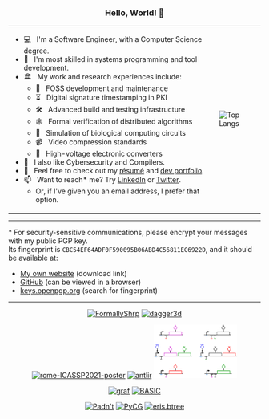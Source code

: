<h3 align="center">Hello, World! 👋</h3>

<table align="center">
  <tr>
    <td>
      <ul>
        <li>💻 &nbsp; I'm a Software Engineer, with a Computer Science degree.</li>
        <li>🔧 &nbsp; I'm most skilled in systems programming and tool development.</li>
        <li>🏛️ &nbsp; My work and research experiences include:
          <ul>
            <li>🐧 &nbsp; FOSS development and maintenance</li>
            <li>⏳ &nbsp; Digital signature timestamping in PKI</li>
            <li>🛠 &nbsp; Advanced build and testing infrastructure</li>
            <li>🕸️ &nbsp; Formal verification of distributed algorithms</li>
            <li>🧬 &nbsp; Simulation of biological computing circuits</li>
            <li>📹 &nbsp; Video compression standards</li>
            <li>🪫 &nbsp; High-voltage electronic converters</li>
          </ul>
        </li>
        <li>🔭 &nbsp; I also like Cybersecurity and Compilers.</li>
        <li>📔 &nbsp; Feel free to check out my <a href='https://www.baioc.dev/resume/'>résumé</a> and <a href='https://www.baioc.dev/portfolio/'>dev portfolio</a>.</li>
        <li>
          📫 &nbsp; Want to reach* me? Try <a href='https://linkedin.com/in/baioc'>LinkedIn</a> or <a href='https://twitter.com/__baioc'>Twitter</a>.
          <ul>
            <li>Or, if I've given you an email address, I prefer that option.</li>
          </ul>
        </li>
      </ul>
    </td>
    <td>
      <img alt="Top Langs" src="https://github-readme-stats.vercel.app/api/top-langs/?username=baioc&langs_count=10&exclude_repo=S4PU,crowd-sourced,baioc.github.io&hide=HTML&layout=compact&theme=transparent" style="height: 100%;" />
    </td>
  </tr>
</table>

<hr/>

<p>
  * For security-sensitive communications, please encrypt your messages with my public PGP key.
  <br/>
  Its fingerprint is <code>CBC54EF64ADF0F590095B06ABD4C56811EC6922D</code>, and it should be available at:
  <ul>
    <li><a href='https://www.baioc.dev/pubkey.asc'>My own website</a> (download link)</li>
    <li><a href='https://github.com/baioc.gpg'>GitHub</a> (can be viewed in a browser)</li>
    <li><a href='https://keys.openpgp.org/search?q=CBC54EF64ADF0F590095B06ABD4C56811EC6922D'>keys.openpgp.org</a> (search for fingerprint)</li>
  </ul>
</p>

<hr/>

<p align="center">
  <a href="https://github.com/baioc/FormallySharp"><img alt="FormallyShrp" src="https://user-images.githubusercontent.com/27034173/133954409-d50c6a9b-7f58-48c5-a507-dcabaeba5b95.png" width="52%" /></a>
  <a href="https://www.baioc.dev/dagger3d/"><img alt="dagger3d" src="https://user-images.githubusercontent.com/27034173/139572752-a9e844c9-9baf-4426-be5f-440d241d1055.gif" width="46%" /></a>
</p>
<p align="center">
  <a href="https://doi.org/10.1109/ICASSP39728.2021.9414799"><img alt="rcme-ICASSP2021-poster" src="https://gitlab.com/baioc/vtm/uploads/3e20678ca1fe0a4274d5c9b4ab5d2af1/ICASSP2021-poster.png" width="31%" /></a>
  <a href="https://www.linkedin.com/posts/baioc_what-was-the-biggest-thing-gabriel-b-santanna-activity-6892218612808318976-ErCz/"><img alt="antlir" src="https://user-images.githubusercontent.com/27034173/181121042-04cbc871-870f-4b77-8bca-890cb0d98a6d.png" width="33%" /></a>
  <a href="https://github.com/baioc/re-multif"><img alt="re-multif" src="https://raw.githubusercontent.com/baioc/re-multif/master/sbol.png" width="33%" /></a>
</p>
<p align="center">
  <a href="https://github.com/baioc/graf"><img alt="graf" src="https://user-images.githubusercontent.com/27034173/200157439-a43b3256-ea68-46b3-85f2-0902fdb3069e.gif" width="55%" /></a>
  <a href="https://www.baioc.dev/portfolio/plzoo/"><img alt="BASIC" src="https://www.baioc.dev/assets/images/basic.png" width="43%" /></a>
</p>
<p align="center">
  <a href="https://github.com/baioc/padnt"><img alt="Padn't" src="https://user-images.githubusercontent.com/27034173/221325954-b8131c34-6171-4fcd-ba20-73404346bc6a.png" width="33%" /></a>
  <a href="https://www.baioc.dev/portfolio/pycg/"><img alt="PyCG" src="https://user-images.githubusercontent.com/27034173/131598578-02114b0e-6d33-455b-823b-3dfd36b59479.png" width="26%" /></a>
  <a href="https://www.baioc.dev/experiment/d-sets-btree/"><img alt="eris.btree" src="https://www.baioc.dev/assets/images/eris/sets-upsert-int.png" width="38%" /></a>
</p>
